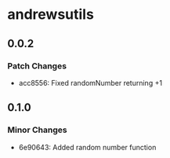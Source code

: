 # andrewsutils

## 0.0.2

### Patch Changes

- acc8556: Fixed randomNumber returning +1

## 0.1.0

### Minor Changes

- 6e90643: Added random number function
